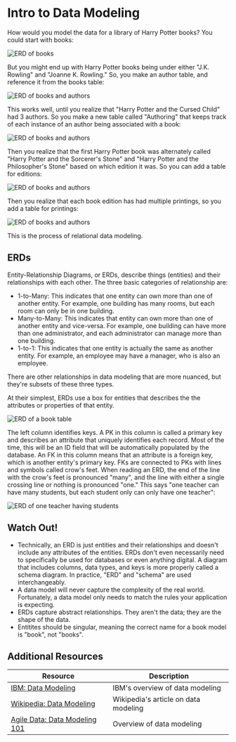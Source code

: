 # Intro to Data Modeling

How would you model the data for a library of Harry Potter books? You could start with books:

![ERD of books](assets/library-erd-1.png)

But you might end up with Harry Potter books being under either "J.K. Rowling" and "Joanne K. Rowling." So, you make an author table, and reference it from the books table:

![ERD of books and authors](assets/library-erd-2.png)

This works well, until you realize that "Harry Potter and the Cursed Child" had 3 authors. So you make a new table called "Authoring" that keeps track of each instance of an author being associated with a book:

![ERD of books and authors](assets/library-erd-3.png)

Then you realize that the first Harry Potter book was alternately called "Harry Potter and the Sorcerer's Stone" and "Harry Potter and the Philosopher's Stone" based on which edition it was. So you can add a table for editions:

![ERD of books and authors](assets/library-erd-4.png)

Then you realize that each book edition has had multiple printings, so you add a table for printings:

![ERD of books and authors](assets/library-erd-5.png)

This is the process of relational data modeling.

## ERDs

Entity-Relationship Diagrams, or ERDs, describe things (entities) and their relationships with each other. The three basic categories of relationship are:

* 1-to-Many: This indicates that one entity can own more than one of another entity. For example, one building has many rooms, but each room can only be in one building.
* Many-to-Many: This indicates that entity can own more than one of another entity and vice-versa. For example, one building can have more than one administrator, and each administrator can manage more than one building.
* 1-to-1: This indicates that one entity is actually the same as another entity. For example, an employee may have a manager, who is also an employee.

There are other relationships in data modeling that are more nuanced, but they're subsets of these three types.

At their simplest, ERDs use a box for entities that describes the the attributes or properties of that entity.

![ERD of a book table](assets/erd-1.png)

The left column identifies keys. A PK in this column is called a primary key and describes an attribute that uniquely identifies each record. Most of the time, this will be an ID field that will be automatically populated by the database. An FK in this column means that an attribute is a foreign key, which is another entity's primary key. FKs are connected to PKs with lines and symbols called crow's feet. When reading an ERD, the end of the line with the crow's feet is pronounced "many", and the line with either a single crossing line or nothing is pronounced "one." This says "one teacher can have many students, but each student only can only have one teacher":

![ERD of one teacher having students](assets/erd-2.png)

## Watch Out!

* Technically, an ERD is just entities and their relationships and doesn't include any attributes of the entities. ERDs don't even necessarily need to specifically be used for databases or even anything digital. A diagram that includes columns, data types, and keys is more properly called a schema diagram. In practice, "ERD" and "schema" are used interchangeably.
* A data model will never capture the complexity of the real world. Fortunately, a data model only needs to match the rules your application is expecting.
* ERDs capture abstract relationships. They aren't the data; they are the shape of the data.
* Entitites should be singular, meaning the correct name for a book model is "book", not "books".

## Additional Resources

| Resource | Description |
| --- | --- |
| [IBM: Data Modeling](https://www.ibm.com/cloud/learn/data-modeling) | IBM's overview of data modeling |
| [Wikipedia: Data Modeling](https://en.wikipedia.org/wiki/Data_modeling) | Wikipedia's article on data modeling |
| [Agile Data: Data Modeling 101](http://agiledata.org/essays/dataModeling101.html) | Overview of data modeling |
